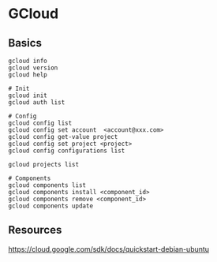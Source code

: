 # GCloud 

## Basics
```shell
gcloud info
gcloud version
gcloud help

# Init
gcloud init
gcloud auth list

# Config
gcloud config list
gcloud config set account  <account@xxx.com>
gcloud config get-value project
gcloud config set project <project>
gcloud config configurations list

gcloud projects list

# Components
gcloud components list
gcloud components install <component_id>
gcloud components remove <component_id>
gcloud components update
```

## Resources
https://cloud.google.com/sdk/docs/quickstart-debian-ubuntu

